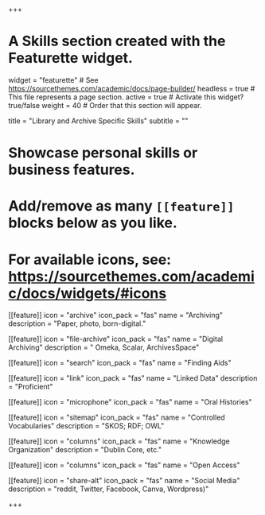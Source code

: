 +++
# A Skills section created with the Featurette widget.
widget = "featurette"  # See https://sourcethemes.com/academic/docs/page-builder/
headless = true  # This file represents a page section.
active = true  # Activate this widget? true/false
weight = 40  # Order that this section will appear.

title = "Library and Archive Specific Skills"
subtitle = ""

# Showcase personal skills or business features.
# 
# Add/remove as many `[[feature]]` blocks below as you like.
# 
# For available icons, see: https://sourcethemes.com/academic/docs/widgets/#icons

[[feature]]
  icon = "archive"
  icon_pack = "fas"
  name = "Archiving"
  description = "Paper, photo, born-digital."
  
  
[[feature]]
  icon = "file-archive"
  icon_pack = "fas"
  name = "Digital Archiving"
  description = " Omeka, Scalar, ArchivesSpace"

[[feature]]
  icon = "search"
  icon_pack = "fas"
  name = "Finding Aids"

[[feature]]
  icon = "link"
  icon_pack = "fas"
  name = "Linked Data"
  description = "Proficient"

[[feature]]
  icon = "microphone"
  icon_pack = "fas"
  name = "Oral Histories"

[[feature]]
  icon = "sitemap"
  icon_pack = "fas"
  name = "Controlled Vocabularies"
  description = "SKOS; RDF; OWL"

[[feature]]
  icon = "columns"
  icon_pack = "fas"
  name = "Knowledge Organization"
  description = "Dublin Core, etc."

[[feature]]
  icon = "columns"
  icon_pack = "fas"
  name = "Open Access"

[[feature]]
  icon = "share-alt"
  icon_pack = "fas"
  name = "Social Media"
  description = "reddit, Twitter, Facebook, Canva, Wordpress)"

+++

